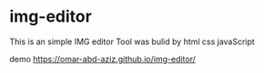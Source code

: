 # img-editor
This is an simple IMG editor Tool was bulid by html css javaScript

demo
https://omar-abd-aziz.github.io/img-editor/
